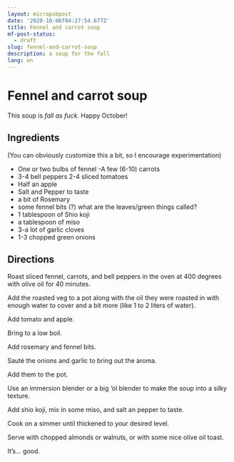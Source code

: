 ```yaml
---
layout: micropubpost
date: '2020-10-06T04:27:54.677Z'
title: Fennel and carrot soup
mf-post-status:
  - draft
slug: fennel-and-carrot-soup 
description: a soup for the fall
lang: en
---
```

# Fennel and carrot soup

This soup is _fall as fuck_. Happy October!

## Ingredients

(You can obviously customize this a bit, so I encourage experimentation) 

- One or two bulbs of fennel 
-A few (6-10) carrots 
- 3-4 bell peppers 2-4 sliced tomatoes 
- Half an apple 
- Salt and Pepper to taste 
- a bit of Rosemary 
- some fennel bits (?) what are the leaves/green things called? 
- 1 tablespoon of Shio koji 
- a tablespoon of miso 
- 3-a lot of garlic cloves 
- 1-3 chopped green onions

## Directions

Roast sliced fennel, carrots, and bell peppers in the oven at 400 degrees with olive oil for 40 minutes.

Add the roasted veg to a pot along with the oil they were roasted in with enough water to cover and a bit more (like 1 to 2 liters of water).

Add tomato and apple.

Bring to a low boil.

Add rosemary and fennel bits.

Sauté the onions and garlic to bring out the aroma.

Add them to the pot.

Use an immersion blender or a big ‘ol blender to make the soup into a silky texture.

Add shio koji, mix in some miso, and salt an pepper to taste.

Cook on a simmer until thickened to your desired level.

Serve with chopped almonds or walnuts, or with some nice olive oil toast.

It’s... good.
